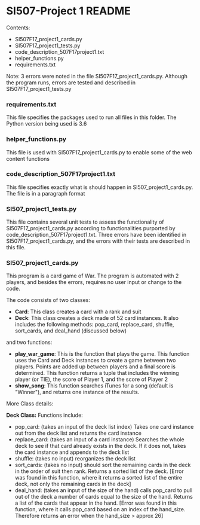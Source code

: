 # SI507-Project 1 README

Contents:
* SI507F17_project1_cards.py
* SI507F17_project1_tests.py
* code_description_507F17project1.txt
* helper_functions.py
* requirements.txt

Note: 3 errors were noted in the file SI507F17_project1_cards.py. Although the program runs, errors are tested and described in SI507F17_project1_tests.py

### requirements.txt
This file specifies the packages used to run all files in this folder. The Python version being used is 3.6

### helper_functions.py
This file is used with SI507F17_project1_cards.py to enable some of the web content functions

### code_description_507F17project1.txt
This file specifies exactly what is should happen in SI507_project1_cards.py. The file is in a paragraph format

### SI507_project1_tests.py
This file contains several unit tests to assess the functionality of SI507F17_project1_cards.py according to functionalities purported by code_description_507F17project1.txt.
Three errors have been identified in SI507F17_project1_cards.py, and the errors with their tests are described in this file.

### SI507_project1_cards.py
This program is a card game of War. The program is automated with 2 players, and besides the errors, requires no user input or change to the code.

The code consists of two classes:
* **Card**: This class creates a card with a rank and suit
* **Deck**: This class creates a deck made of 52 card instances. It also includes the following methods: pop_card, replace_card, shuffle, sort_cards, and deal_hand (discussed below)

and two functions:
* **play_war_game**: This is the function that plays the game. This function uses the Card and Deck instances to create a game between two players. Points are added up between players and a final score is determined. This function returns a tuple that includes the winning player (or TIE), the score of Player 1, and the score of Player 2
* **show_song**: This function searches iTunes for a song (default is "Winner"), and returns one instance of the results.

More Class details:

**Deck Class:**
Functions include:
* pop_card: (takes an input of the deck list index) Takes one card instance out from the deck list and returns the card instance
* replace_card: (takes an input of a card instance) Searches the whole deck to see if that card already exists in the deck. If it does not, takes the card instance and appends to the deck list
* shuffle: (takes no input) reorganizes the deck list
* sort_cards: (takes no input) should sort the remaining cards in the deck in the order of suit then rank. Returns a sorted list of the deck. [Error was found in this function, where it returns a sorted list of the entire deck, not only the remaining cards in the deck]
* deal_hand: (takes an input of the size of the hand) calls pop_card to pull out of the deck a number of cards equal to the size of the hand. Returns a list of the cards that appear in the hand. [Error was found in this function, where it calls pop_card based on an index of the hand_size. Therefore returns an error when the hand_size > approx 26] 
